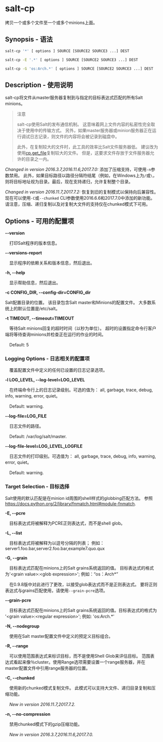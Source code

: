 # salt-cp

拷贝一个或多个文件至一个或多个minions上面。

## Synopsis - 语法
```bash
salt-cp '*' [ options ] SOURCE [SOURCE2 SOURCE3 ...] DEST

salt-cp -E '.*' [ options ] SOURCE [SOURCE2 SOURCE3 ...] DEST

salt-cp -G 'os:Arch.*' [ options ] SOURCE [SOURCE2 SOURCE3 ...] DEST
```

## Description - 使用说明

salt-cp将文件从master服务器复制到与指定的目标表达式匹配的所有Salt minions。

> 注意
>
> salt-cp使用Salt的发布通信机制。 这意味着网上文件内容的私密性完全取决于使用中的传输方式。 另外，如果master服务器或minion服务器正在运行调试日志记录，则文件的内容将会被记录到磁盘中。
>
>此外，在复制较大的文件时，此工具的效率比Salt文件服务器低。 建议改为使用[cp.get_file](https://docs.saltstack.com/en/latest/ref/modules/all/salt.modules.cp.html#salt.modules.cp.get_file)复制较大的文件。 但是，这要求文件存放于文件服务器允许的目录之一内。

*Changed in version 2016.3.7,2016.11.6,2017.7.0:*   添加了压缩支持，可使用`-n`参数禁用。 此外，如果目标路径以路径分隔符结尾（例如，在Windows上为`/`或`\`，则将目标地址视为目录。最后，现在支持递归，允许复制整个目录。

*Changed in version 2016.11.7,2017.7.2:* 恢复到旧的复制模式以保持向后兼容性。 现在可以使用`-C`或`--chunked` CLI参数使用2016.6.6和2017.7.0中添加的新功能。 请注意，压缩、递归复制以及对复制大文件的支持仅在chunked模式下可用。


## Options - 可用的配置项

**--version**

　打印Salt程序的版本信息。

**--versions-report**

　显示程序的依赖关系和版本信息，然后退出。

**-h, --help**

　显示帮助信息，然后退出。

**-c CONFIG_DIR, --config-dir=CONFIG_dir**

Salt配置目录的位置。 该目录包含Salt master和Minions的配置文件。 大多数系统上的默认位置是/etc/salt。

**-t TIMEOUT, --timeout=TIMEOUT**

　等待Salt minions回复的超时时间（以秒为单位）。 超时的设置指定命令行客户端将等待查询minions并检查正在运行的作业的时间。

　Default: 5

### Logging Options - 日志相关的配置项

　覆盖配置文件中定义的任何已设置的日志记录选项。

**-l LOG_LEVEL, --log-level=LOG_LEVEL**

　在终端命令行上的日志记录级别。可选的值为： all, garbage, trace, debug, info, warning, error, quiet。

　Default: warning.

**--log-file=LOG_FILE**

　日志文件的路径。

　Default: /var/log/salt/master.

**--log-file-level=LOG_LEVEL_LOGFILE**

　日志文件的打印级别。可选值为： all, garbage, trace, debug, info, warning, error, quiet。

　Default: warning.

### Target Selection - 目标选择

Salt使用的默认匹配是在minion id周围的shell样式的globbing匹配方法。 参照 https://docs.python.org/2/library/fnmatch.html#module-fnmatch.

**-E, --pcre**

　目标表达式将被解释为PCRE正则表达式，而不是shell glob。

**-L, --list**

　目标表达式将被解释为以逗号分隔的列表； 例如：server1.foo.bar,server2.foo.bar,example7.quo.qux

**-G, --grain**

　目标表达式匹配在minions上的Salt grains系统返回的值。 目标表达式的格式为'\<grain value\>:\<glob expression\>'; 例如：“os：Arch*”

　在0.9.8版中对此进行了更改，以接受glob表达式而不是正则表达式。 要将正则表达式与grains匹配使用，请使用`--grain-pcre`选项。

**--grain-pcre**

　目标表达式匹配在minions上的Salt grains系统返回的值。目标表达式的格式为 '\<grain value\>:\<regular expression\>'; 例如: 'os:Arch.*'

**-N, --nodegroup**

　使用在Salt master配置文件中定义的预定义目标组合。

**-R, --range**

　可以使用范围表达式来标识目标，而不是使用Shell Glob来评估目标。 范围表达式看起来像％cluster。使用Range选项需要设置一个range服务器，并在master配置文件中引用range服务器的位置。

**-C, --chunked**

　使用新的chunked模式复制文件。 此模式可以支持大文件、递归目录复制和压缩功能。

　*New in version 2016.11.7,2017.7.2.*

**-n, --no-compression**

　禁用chunked模式下的gzip压缩功能。

　*New in version 2016.3.7,2016.11.6,2017.7.0.*
